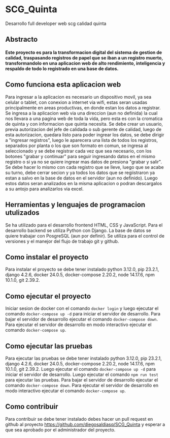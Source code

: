 # SCG_Quinta
Desarrollo full developer web scg calidad quinta

## Abstracto

#### Este proyecto es para la transformacion digital del sistema de gestion de calidad, traspasando registros de papel que se iban a un registro muerto, transformandolo en una aplicacion web de alto rendimiento, inteligencia y respaldo de todo lo registrado en una base de datos.

## Como funciona esta aplicacion web

Para ingresar a la aplicacion es necesario un dispositivo movil, ya sea celular o tablet, con conexion a internet via wifi, estas seran usadas principalmente en areas productivas, en donde estan los datos a registrar. Se ingresa a la aplicacion web via una direccion (aun no definida) la cual nos llevara a una pagina web de toda la vida, pero esta es con la cromatica de quinta y con informacion que quinta necesita. Se debe crear un usuario, previa autorizacion del jefe de calidada o sub gerente de calidad, luego de esta autorizacion, quedara listo para poder ingrear los datos, se debe dirigir a "ingresar registros", luego le aparecera una lista de todos los registros, separados por planta o los que son formato en comun, se ingresa al seleccionado y se debe registrar cada vez que sea necesario, con los botones "grabar y continuar" para seguir ingresando datos en el mismo registro o si ya no se quiere ingrear mas datos de presiona "grabar y salir". Se debe hacer lo mismo con cada registro que se lleve, luego que se acabe su turno, debe cerrar secion y ya todos los datos que se regiistraron ya estan a salvo en la base de datos en el servidor (aun no definido). Luego estos datos seran analizados en la misma aplicacion o podran descargalos a su antojo para analizarlos via excel. 

## Herramientas y lenguajes de programacion utulizados

Se ha utilizado para el desarrollo frontend HTML, CSS y JavaScript. Para el desarrollo backend se utiliza Python con Django. La base de datos se quiere trabajar con PosgreSQL (aun por definir).
Se utiliza para el control de versiones y el manejor del flujo de trabajo git y github.

## Como instalar el proyecto

Para instalar el proyecto se debe tener instalado python 3.12.0, pip 23.2.1, django 4.2.6, docker 24.0.5, docker-compose 2.20.2, node 14.17.6, npm 10.1.0, git 2.39.2.

## Como ejecutar el proyecto

Iniciar sesion de docker con el comando `docker login` y luego ejecutar el comando `docker-compose up -d` para iniciar el servidor de desarrollo. Para bajar el servidor de desarrollo ejecutar el comando `docker-compose down`. Para ejecutar el servidor de desarrollo en modo interactivo ejecutar el comando `docker-compose up`. 

## Como ejecutar las pruebas

Para ejecutar las pruebas se debe tener instalado python 3.12.0, pip 23.2.1, django 4.2.6, docker 24.0.5, docker-compose 2.20.2, node 14.17.6, npm 10.1.0, git 2.39.2. Luego ejecutar el comando `docker-compose up -d` para iniciar el servidor de desarrollo. Luego ejecutar el comando `npm run test` para ejecutar las pruebas. Para bajar el servidor de desarrollo ejecutar el comando `docker-compose down`. Para ejecutar el servidor de desarrollo en modo interactivo ejecutar el comando `docker-compose up`.

## Como contribuir

Para contribuir se debe tener instalado debes hacer un pull request en github al proyecto https://github.com/diegosaldiasq/SCG_Quinta y esperar a que sea aprobado por el administrador del proyecto.